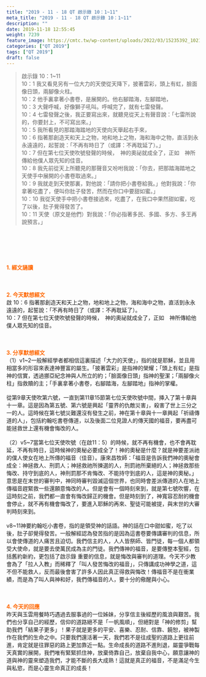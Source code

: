 ```yaml
---
title: "2019 - 11 - 18 QT 啟示錄 10：1~11"
meta_title: "2019 - 11 - 18 QT 啟示錄 10：1~11"
description: ""
date: 2019-11-18 12:55:45
weight: 7239
feature_image: https://cmtc.tw/wp-content/uploads/2022/03/15235392_10211799862337740_180693556567566654_o-1.webp
categories: ["QT 2019"]
tags: ["QT 2019"]
draft: false
---
```


<blockquote>啟示錄 10：1~11<br />
10：1 我又看見另有一位大力的天使從天降下，披著雲彩，頭上有虹，臉面像日頭，兩腳像火柱。<br />
10：2 他手裏拿著小書卷，是展開的。他右腳踏海，左腳踏地，<br />
10：3 大聲呼喊，好像獅子吼叫。呼喊完了，就有七雷發聲。<br />
10：4 七雷發聲之後，我正要寫出來，就聽見從天上有聲音說：「七雷所說的，你要封上，不可寫出來。」<br />
10：5 我所看見的那踏海踏地的天使向天舉起右手來，<br />
10：6 指著那創造天和天上之物，地和地上之物，海和海中之物，直活到永永遠遠的，起誓說：「不再有時日了（或譯：不再耽延了）。」<br />
10：7 但在第七位天使吹號發聲的時候，　神的奧祕就成全了，正如　神所傳給他僕人眾先知的佳音。<br />
10：8 我先前從天上所聽見的那聲音又吩咐我說：「你去，把那踏海踏地之天使手中展開的小書卷取過來。」<br />
10：9 我就走到天使那裏，對他說：「請你把小書卷給我。」他對我說：「你拿著吃盡了，便叫你肚子發苦，然而在你口中要甜如蜜。」<br />
10：10 我從天使手中把小書卷接過來，吃盡了，在我口中果然甜如蜜，吃了以後，肚子覺得發苦了。<br />
10：11 天使（原文是他們）對我說：「你必指著多民、多國、多方、多王再說預言。」</blockquote><br />
&nbsp;<br />
<br />
&nbsp;<br />
<br />
<span style="color: #ff6600;"><strong>1. </strong><strong>經文誦讀</strong></span><br />
<br />
<span style="color: #ff6600;"><strong> </strong></span><br />
<br />
<span style="color: #ff6600;"><strong>2. 今天默想</strong><strong>經文<br />
</strong></span>啟 10：6 指著那創造天和天上之物，地和地上之物，海和海中之物，直活到永永遠遠的，起誓說：「不再有時日了（或譯：不再耽延了）。<br />
10：7 但在第七位天使吹號發聲的時候，　神的奧祕就成全了，正如　神所傳給他僕人眾先知的佳音。<br />
<br />
&nbsp;<br />
<br />
<span style="color: #ff6600;"><strong>3. 分享默想經文<br />
</strong></span>（1）v1~2一般解經學者都相信這裏描述「大力的天使」，指的就是耶穌，並且用相當多的形容來表達神豐富的屬生。「披著雲彩」是指神的榮耀；「頭上有虹」是指神的信實，透過挪亞紀念神與人所立的約；「臉面像日頭」指神的聖潔；「兩腳像火柱」指救贖的主；「手裏拿著小書卷，右腳踏海，左腳踏地」指神的掌權。<br />
<br />
從第9章天使吹第六號，一直到第11章15節第七位天使吹號中間，挿入了第十章與十一章。這是因為第五號、第六號是興起「靈界的仇敵災害」，殺害了世上三分之一的人。這時候在第七號災難還沒有發生之前，神在第十章與十一章興起「祈禱傳道的人」，包括約翰吃書卷傳道，以及後面二位見證人的傳天國的福音，要再盡可能拯救世上還有機會悔改的人。<br />
<br />
（2）v5~7當第七位天使吹號（在啟11：5）的時候，就不再有機會，也不會再耽延，不再有時日，這時候神的奧秘必要成全了！神的奧秘是什麼？就是神要差派祂的僕人使女在地上所傳的福音（佳音）。康來昌牧師：「福音是告訴我們神的奧秘會成全：神拯救人、刑罰人；神拯救祂所揀選的人，刑罰祂所棄絕的人；神拯救那些悔改、持守到底的人，神刑罰那不肯悔改、不能持守到底的人，這是神的奧秘。」意思是在末世的審判中，神同時審判毀滅這個世界，也同時會差派傳道的人在地上傳福音趕緊救一些還願意悔改的人。但是會有一個時刻來到，就是第七號吹響，在這時刻之前，我們都一直會有悔改歸正的機會。但是時刻到了，神寬容忍耐的機會會停止，就不再有機會悔改了，要進入耶穌的再來、聖徒可能被提，與末世的大審判時刻來到。<br />
<br />
v8~11神要約翰吃小書卷，指的是領受神的話語。神的話在口中甜如蜜，吃了以後，肚子卻覺得發苦。一般解經認為發苦指的是因為這書卷要傳講審判的信息，所以會使傳道的人痛苦且迫切。我們信主的人，人人皆祭師、皆門徒，每一個人都領受大使命，就是要去使萬民成為主的門徒。我們傳神的福音，是要傳整本聖經，包括舊約新約，更包括了啟示錄 重要的信息，就是悔改與審判的道理。今天不少教會為了「拉人入教」而稀釋了「叫人發苦悔改的福音」，只傳講成功神學之道，這不但不能救人，反而最後會害了許多人因此真正得救與悔改！傳福音不是在衝業績，而是為了叫人與神和好，我們傳福音的人，要十分的儆醒與小心。<br />
<br />
&nbsp;<br />
<br />
<span style="color: #ff6600;"><strong>4. 今天的回應<br />
</strong></span>昨天與玉雲用餐時巧遇過去服事過的一位姊妹，分享信主後經歷的風浪與艱苦。我們也分享自己的經歷，信仰的道路絕不是「一帆風順」，但絕對是「神的修剪」幫助我們「結果子更多」！果子就是更多的平安、喜樂、忍耐、信靠、饒恕，被神製作在我們的生命之中。只要我們還活著一天，我們若不是往成聖的道路上更往前進，肯定就是往罪惡的路上更加靠近一點。生命成長的道路不進則退，屬靈爭戰每天真實的展開，我們唯有緊緊抓住神，放棄倚靠自己，放棄自我中心，願意讓神的道與神的靈來塑造我們，才能不斷的長大成熟！這就是真正的福音，不是滿足今生與私慾，而是心靈生命真正的成長！<br />
<br />
&nbsp;
        
